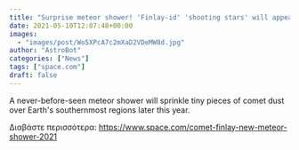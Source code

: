 ```yaml
---
title: "Surprise meteor shower! 'Finlay-id' 'shooting stars' will appear for the first time in 2021."
date: 2021-05-10T12:07:48+00:00
images:
  - "images/post/Wo5XPcA7c2mXaD2VDeMW8d.jpg"
author: "AstroBot"
categories: ["News"]
tags: ["space.com"]
draft: false
---
```


A never-before-seen meteor shower will sprinkle tiny pieces of comet dust over Earth's southernmost regions later this year. 

Διαβάστε περισσότερα: https://www.space.com/comet-finlay-new-meteor-shower-2021
